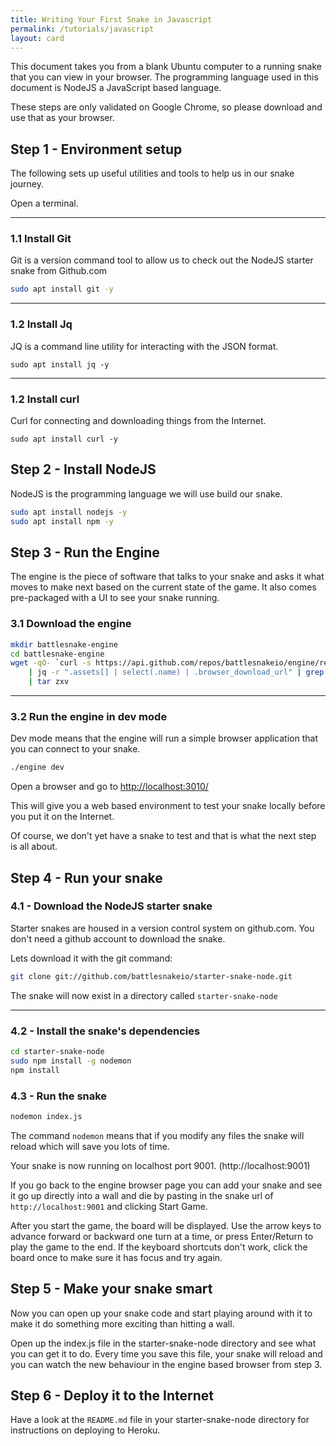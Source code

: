 ```yaml
---
title: Writing Your First Snake in Javascript
permalink: /tutorials/javascript
layout: card
---
```


This document takes you from a blank Ubuntu computer to a running snake that you can view in your browser.
The programming language used in this document is NodeJS a JavaScript based language.

These steps are only validated on Google Chrome, so please download and use that as your browser.

## Step 1 - Environment setup

The following sets up useful utilities and tools to help us in our snake journey.

Open a terminal.

---

### 1.1 Install Git

Git is a version command tool to allow us to check out the NodeJS starter snake from Github.com

```bash
sudo apt install git -y
```

---

### 1.2 Install Jq

JQ is a command line utility for interacting with the JSON format.

```
sudo apt install jq -y
```

---

### 1.2 Install curl

Curl for connecting and downloading things from the Internet.

```
sudo apt install curl -y
```

## Step 2 - Install NodeJS

NodeJS is the programming language we will use build our snake.

```bash
sudo apt install nodejs -y
sudo apt install npm -y
```

## Step 3 - Run the Engine

The engine is the piece of software that talks to your snake and asks it what moves to make next based on the current
state of the game.  It also comes pre-packaged with a UI to see your snake running.

### 3.1 Download the engine

```bash
mkdir battlesnake-engine
cd battlesnake-engine
wget -qO- `curl -s https://api.github.com/repos/battlesnakeio/engine/releases/latest \
    | jq -r ".assets[] | select(.name) | .browser_download_url" | grep Linux | grep 64` \
    | tar zxv
```

---

### 3.2 Run the engine in dev mode

Dev mode means that the engine will run a simple browser application that you can connect to your snake.

```bash
./engine dev
```

Open a browser and go to <a href="http://localhost:3010/">http://localhost:3010/</a>

This will give you a web based environment to test your snake locally before you put it on the Internet.

Of course, we don't yet have a snake to test and that is what the next step is all about.

## Step 4 - Run your snake

### 4.1 - Download the NodeJS starter snake

Starter snakes are housed in a version control system on github.com. You don't need a github account to download the
snake.

Lets download it with the git command:

```bash
git clone git://github.com/battlesnakeio/starter-snake-node.git
```

The snake will now exist in a directory called `starter-snake-node`

---

### 4.2 - Install the snake's dependencies

```bash
cd starter-snake-node
sudo npm install -g nodemon
npm install
```

### 4.3 - Run the snake

```bash
nodemon index.js
```

The command `nodemon` means that if you modify any files the snake will reload which will save you lots of time.

Your snake is now running on localhost port 9001.  (http://localhost:9001)

If you go back to the engine browser page you can add your snake and see it go up directly into a wall and die by pasting
in the snake url of `http://localhost:9001` and clicking Start Game.

After you start the game, the board will be displayed. Use the arrow keys to advance forward or backward one turn at a time, or press Enter/Return to play the game to the end. If the keyboard shortcuts don't work, click the board once to make sure it has focus and try again.

## Step 5 - Make your snake smart

Now you can open up your snake code and start playing around with it to make it do something more exciting than hitting a
wall.

Open up the index.js file in the starter-snake-node directory and see what you can get it to do.  Every time you save
this file, your snake will reload and you can watch the new behaviour in the engine based browser from step 3.

## Step 6 - Deploy it to the Internet

Have a look at the `README.md` file in your starter-snake-node directory for instructions on deploying to Heroku.
